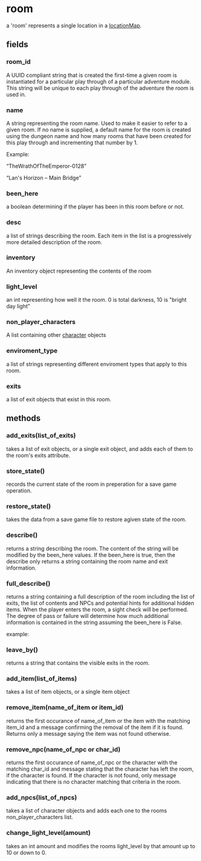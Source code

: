 # room

a 'room' represents a single location in a [locationMap](https://github.com/TorroesPrime/RoomOneOhOne/blob/main/CLS_LocationMap.md).

## fields

### room_id

A UUID compliant string that is created the first-time a given room is instantiated for a particular play through of a particular adventure module. This string will be unique to each play through of the adventure the room is used in.

### name

A string representing the room name. Used to make it easier
to refer to a given room. If no name is supplied, a default name for the room
is created using the dungeon name and how many rooms that have been created for
this play through and incrementing that number by 1.

Example:

“TheWrathOfTheEmperor-0128”

“Lan's Horizon – Main Bridge”

### been_here

a boolean determining if the player has been in this room
before or not.

### desc

a list of strings describing the room. Each item in the list is a progressively more detailed description of the room.

### inventory

An inventory object representing the contents of the room

### light_level

an int representing how well it the room. 0 is total darkness, 10 is "bright day light”

### non_player_characters

A list containing other [character](https://github.com/TorroesPrime/RoomOneOhOne/blob/main/CLS_character.md) objects

### enviroment_type

a list of strings representing different enviroment types that apply to this room.

### exits

a list of exit objects that exist in this room.

## methods

### add_exits(list_of_exits)

takes a list of exit objects, or a single exit object, and adds each of them to the room's exits attribute.

### store_state()

records the current state of the room in preperation for a save game operation.

### restore_state()

takes the data from a save game file to restore agiven state of the room.

### describe()

returns a string describing the room. The content of the string will be modified by the been_here values. If the been_here is true, then the describe only returns a string containing the room name and exit information.

### full_describe()

returns a string containing a full description of the room including the list of exits, the list of contents and NPCs and potential hints for additional hidden items. When the player enters the room, a sight check will be performed. The degree of pass or failure will determine how much additional information is contained in the string assuming the been_here is False.

example:

### leave_by()

returns a string that contains the visible exits in the room.

### add_item(list_of_items)

takes a list of item objects, or a single item object

### remove_item(name_of_item or item_id)

returns the first occurance of name_of_item or the item with the matching item_id and a message confirming the removal of the item if it is found. Returns only a message saying the item was not found otherwise.

### remove_npc(name_of_npc or char_id)

returns the first occurance of name_of_npc or the character with the matching char_id and message stating that the character has left the room, if the character is found. If the character is not found, only  message indicating that there is no character matching that criteria in the room.

### add_npcs(list_of_npcs)

takes a list of character objects and adds each one to the rooms non_player_characters list.

### change_light_level(amount)

takes an int amount and modifies the rooms light_level by that amount up to 10 or down to 0.
